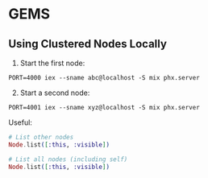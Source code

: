 # GEMS

## Using Clustered Nodes Locally

1. Start the first node:

```
PORT=4000 iex --sname abc@localhost -S mix phx.server
```

2. Start a second node:

```
PORT=4001 iex --sname xyz@localhost -S mix phx.server
```

Useful:

```elixir
# List other nodes
Node.list([:this, :visible])

# List all nodes (including self)
Node.list([:this, :visible])
```
